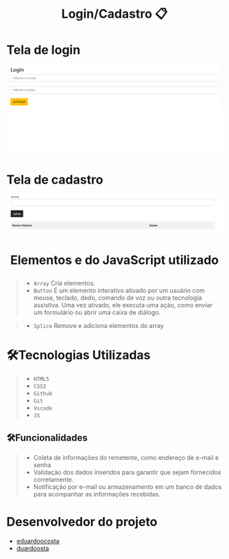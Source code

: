 <h1 align = "center"

Login/Cadastro 📋


# Tela de login
![tela do sistema](login.png)

# Tela de cadastro 
![tela do sistema](cadastro2.png)

<h1 align = "center">

Elementos e do JavaScript utilizado

</h1>

>* ``Array``
>Cria elementos.
>* ``Button``
>É um elemento interativo ativado por um usuário com mouse, teclado, dedo, comando de voz ou outra tecnologia assistiva. Uma vez ativado, ele executa uma ação, como enviar um formulário ou abrir uma caixa de diálogo.

>* ``Splice``
>Remove e adiciona elementos do array



# 🛠️Tecnologias Utilizadas
>* ``HTML5``
>* ``CSS3``
>* ``Github`` 
>* ``Git``
>* ``Vscode``
>* ``JS``

##  🛠️Funcionalidades
>- Coleta de informações do remetente, como endereço de e-mail e senha
>- Validação dos dados inseridos para garantir que sejam fornecidos corretamente.
>- Notificação por e-mail ou armazenamento em um banco de dados para acompanhar as informações recebidas.

# Desenvolvedor do projeto
* [eduardoocosta](https://github.com/eduardoocosta)
* [duardoosta](https://www.instagram.com/duardooosta)




